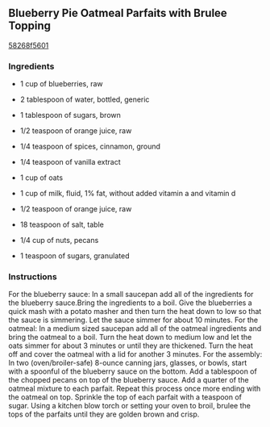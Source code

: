 ## Blueberry Pie Oatmeal Parfaits with Brulee Topping

[58268f5601](http://tastykitchen.com/recipes/breakfastbrunch/blueberry-pie-oatmeal-parfaits-with-brulee-topping/)

### Ingredients

 - 1 cup of blueberries, raw

 - 2 tablespoon of water, bottled, generic

 - 1 tablespoon of sugars, brown

 - 1/2 teaspoon of orange juice, raw

 - 1/4 teaspoon of spices, cinnamon, ground

 - 1/4 teaspoon of vanilla extract

 - 1 cup of oats

 - 1 cup of milk, fluid, 1% fat, without added vitamin a and vitamin d

 - 1/2 teaspoon of orange juice, raw

 - 18 teaspoon of salt, table

 - 1/4 cup of nuts, pecans

 - 1 teaspoon of sugars, granulated

### Instructions

For the blueberry sauce: In a small saucepan add all of the ingredients for the blueberry sauce.Bring the ingredients to a boil. Give the blueberries a quick mash with a potato masher and then turn the heat down to low so that the sauce is simmering. Let the sauce simmer for about 10 minutes. For the oatmeal: In a medium sized saucepan add all of the oatmeal ingredients and bring the oatmeal to a boil. Turn the heat down to medium low and let the oats simmer for about 3 minutes or until they are thickened. Turn the heat off and cover the oatmeal with a lid for another 3 minutes. For the assembly: In two (oven/broiler-safe) 8-ounce canning jars, glasses, or bowls, start with a spoonful of the blueberry sauce on the bottom. Add a tablespoon of the chopped pecans on top of the blueberry sauce. Add a quarter of the oatmeal mixture to each parfait. Repeat this process once more ending with the oatmeal on top. Sprinkle the top of each parfait with a teaspoon of sugar. Using a kitchen blow torch or setting your oven to broil, brulee the tops of the parfaits until they are golden brown and crisp.